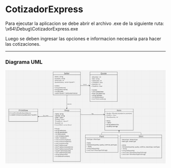 # CotizadorExpress

Para ejecutar la aplicacion se debe abrir el archivo .exe de la siguiente ruta: \x64\Debug\CotizadorExpress.exe

Luego se deben ingresar las opciones e informacion necesaria para hacer las cotizaciones.

---

### Diagrama UML
![uml](/extras/uml_diagram.png)